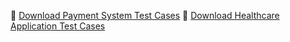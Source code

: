 📂 [Download Payment System Test Cases](./Payment_System_TestCases.xlsx.ods)
📂 [Download Healthcare Application Test Cases](./Healthcare_Application.xlsx)
